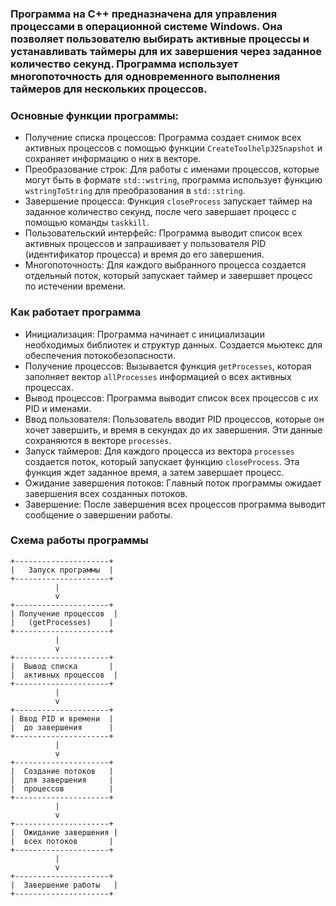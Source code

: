### Программа на C++ предназначена для управления процессами в операционной системе Windows. Она позволяет пользователю выбирать активные процессы и устанавливать таймеры для их завершения через заданное количество секунд. Программа использует многопоточность для одновременного выполнения таймеров для нескольких процессов.

### Основные функции программы:
- Получение списка процессов: Программа создает снимок всех активных процессов с помощью функции `CreateToolhelp32Snapshot` и сохраняет информацию о них в векторе.
- Преобразование строк: Для работы с именами процессов, которые могут быть в формате `std::wstring`, программа использует функцию `wstringToString` для преобразования в `std::string`.
- Завершение процесса: Функция `closeProcess` запускает таймер на заданное количество секунд, после чего завершает процесс с помощью команды `taskkill`.
- Пользовательский интерфейс: Программа выводит список всех активных процессов и запрашивает у пользователя PID (идентификатор процесса) и время до его завершения.
- Многопоточность: Для каждого выбранного процесса создается отдельный поток, который запускает таймер и завершает процесс по истечении времени.

### Как работает программа
- Инициализация: Программа начинает с инициализации необходимых библиотек и структур данных. Создается мьютекс для обеспечения потокобезопасности.
- Получение процессов: Вызывается функция `getProcesses`, которая заполняет вектор `allProcesses` информацией о всех активных процессах.
- Вывод процессов: Программа выводит список всех процессов с их PID и именами.
- Ввод пользователя: Пользователь вводит PID процессов, которые он хочет завершить, и время в секундах до их завершения. Эти данные сохраняются в векторе `processes`.
- Запуск таймеров: Для каждого процесса из вектора `processes` создается поток, который запускает функцию `closeProcess`. Эта функция ждет заданное время, а затем завершает процесс.
- Ожидание завершения потоков: Главный поток программы ожидает завершения всех созданных потоков.
- Завершение: После завершения всех процессов программа выводит сообщение о завершении работы.

### Схема работы программы
```
+---------------------+
|   Запуск программы  |
+---------------------+
          |
          v
+---------------------+
| Получение процессов  |
|   (getProcesses)    |
+---------------------+
          |
          v
+---------------------+
|  Вывод списка       |
|  активных процессов  |
+---------------------+
          |
          v
+---------------------+
| Ввод PID и времени  |
|  до завершения      |
+---------------------+
          |
          v
+---------------------+
|  Создание потоков   |
|  для завершения     |
|  процессов          |
+---------------------+
          |
          v
+---------------------+
|  Ожидание завершения |
|  всех потоков       |
+---------------------+
          |
          v
+---------------------+
|  Завершение работы   |
+---------------------+
```
